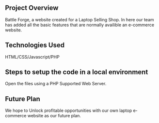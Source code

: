 ## Project Overview
Battle Forge, a website created for a Laptop Selling Shop. In here our team has added all the basic features that are normally availible an e-commerce website.

## Technologies Used
HTML/CSS/Javascript/PHP

## Steps to setup the code in a local environment
Open the files using a PHP Supported Web Server. 

## Future Plan
We hope to Unlock profitable opportunities with our own laptop e-commerce website as our future plan.
